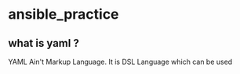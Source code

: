 # ansible_practice 

## what is yaml ?
YAML Ain't Markup Language. It is DSL Language which can be used